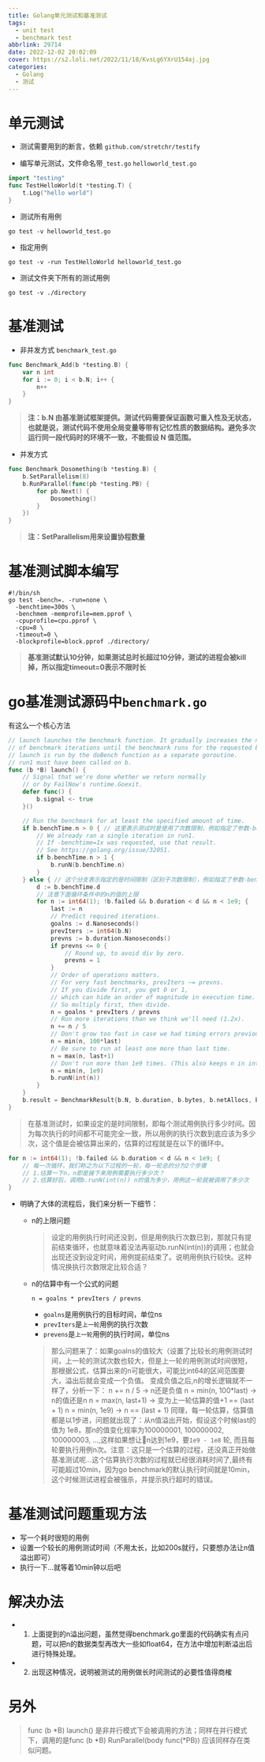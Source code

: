 ```yaml
---
title: Golang单元测试和基准测试
tags:
  - unit test
  - benchmark test
abbrlink: 29714
date: 2022-12-02 20:02:09
cover: https://s2.loli.net/2022/11/18/KvsLg6YXrU154aj.jpg
categories: 
  - Golang
  - 测试
---
```


# 单元测试
- 测试需要用到的断言，依赖
`github.com/stretchr/testify`

- 编写单元测试，文件命名带`_test.go`
`helloworld_test.go`
```go
import "testing"
func TestHelloWorld(t *testing.T) {
    t.Log("hello world")
}
```
- 测试所有用例
```shell
go test -v helloworld_test.go
```
- 指定用例
``` shell
go test -v -run TestHelloWorld helloworld_test.go
```
- 测试文件夹下所有的测试用例
```shell
go test -v ./directory
```

# 基准测试
- 非并发方式
`benchmark_test.go`
```go
func Benchmark_Add(b *testing.B) {
    var n int
    for i := 0; i < b.N; i++ {
        n++
    }
}
```
>**注：b.N 由基准测试框架提供。测试代码需要保证函数可重入性及无状态，也就是说，测试代码不使用全局变量等带有记忆性质的数据结构。避免多次运行同一段代码时的环境不一致，不能假设 N 值范围。**

- 并发方式
```go
func Benchmark_Dosomething(b *testing.B) {
	b.SetParallelism(8)
	b.RunParallel(func(pb *testing.PB) {
		for pb.Next() {
			Dosomething()
		}
	})
}
```
>**注：SetParallelism用来设置协程数量**

# 基准测试脚本编写
```shell
#!/bin/sh
go test -bench=. -run=none \
  -benchtime=300s \
  -benchmem -memprofile=mem.pprof \
  -cpuprofile=cpu.pprof \
  -cpu=8 \
  -timeout=0 \
  -blockprofile=block.pprof ./directory/
```

>**基准测试默认10分钟，如果测试总时长超过10分钟，测试的进程会被kill掉，所以指定timeout=0表示不限时长**

# go基准测试源码中`benchmark.go`
有这么一个核心方法
```go
// launch launches the benchmark function. It gradually increases the number
// of benchmark iterations until the benchmark runs for the requested benchtime.
// launch is run by the doBench function as a separate goroutine.
// run1 must have been called on b.
func (b *B) launch() {
	// Signal that we're done whether we return normally
	// or by FailNow's runtime.Goexit.
	defer func() {
		b.signal <- true
	}()

	// Run the benchmark for at least the specified amount of time.
	if b.benchTime.n > 0 { // 这里表示测试时是使用了次数限制，例如指定了参数-benchtime=1000x表示执行1000次
		// We already ran a single iteration in run1.
		// If -benchtime=1x was requested, use that result.
		// See https://golang.org/issue/32051.
		if b.benchTime.n > 1 {
			b.runN(b.benchTime.n)
		}
	} else { // 这个分支表示指定的是时间限制（区别于次数限制），例如指定了参数-benchtime=5s给示每个用例执行5s（这里会根据实际情况运行，而非精确的5s）
		d := b.benchTime.d
        // 注意下面循环条件中的n的值的上限
		for n := int64(1); !b.failed && b.duration < d && n < 1e9; {
			last := n
			// Predict required iterations.
			goalns := d.Nanoseconds()
			prevIters := int64(b.N)
			prevns := b.duration.Nanoseconds()
			if prevns <= 0 {
				// Round up, to avoid div by zero.
				prevns = 1
			}
			// Order of operations matters.
			// For very fast benchmarks, prevIters ~= prevns.
			// If you divide first, you get 0 or 1,
			// which can hide an order of magnitude in execution time.
			// So multiply first, then divide.
			n = goalns * prevIters / prevns
			// Run more iterations than we think we'll need (1.2x).
			n += n / 5
			// Don't grow too fast in case we had timing errors previously.
			n = min(n, 100*last)
			// Be sure to run at least one more than last time.
			n = max(n, last+1)
			// Don't run more than 1e9 times. (This also keeps n in int range on 32 bit platforms.)
			n = min(n, 1e9)
			b.runN(int(n))
		}
	}
	b.result = BenchmarkResult{b.N, b.duration, b.bytes, b.netAllocs, b.netBytes, b.extra}
}
```

>在基准测试时，如果设定的是时间限制，即每个测试用例执行多少时间。因为每次执行的时间都不可能完全一致，所以用例的执行次数到底应该为多少次，这个值是会被估算出来的，估算的过程就是在以下的循环中。
```go
for n := int64(1); !b.failed && b.duration < d && n < 1e9; {
    // 每一次循环，我们称之为以下过程的一轮，每一轮总的分为2个步骤
    // 1.估算一下n，n即是接下来用例需要执行多少次？
    // 2.估算好后，调用b.runN(int(n)) n的值为多少，用例这一轮就被调用了多少次
}
```

- 明确了大体的流程后，我们来分析一下细节：
  - n的上限问题
    >设定的用例执行时间还没到，但是用例执行次数已到，那就只有提前结束循环，也就意味着没法再驱动b.runN(int(n))的调用；也就会出现还没到设定时间，用例提前结束了。说明用例执行较快。这种情况换执行次数限定比较合适？

  - n的估算中有一个公式的问题

    `n = goalns * prevIters / prevns`

    - `goalns`是用例执行的目标时间，单位ns
    - `prevIters`是`上一轮`用例的执行次数
    - `prevens`是`上一轮`用例的执行时间，单位ns

    >那么问题来了：如果goalns的值较大（设置了比较长的用例测试时间，上一轮的测试次数也较大，但是上一轮的用例测试时间很短，那根据公式，估算出来的n可能很大，可能比int64的区间范围要大，溢出后就会变成一个负值。
    >变成负值之后,n的增长逻辑就不一样了，分析一下：
    >n += n / 5  -> n还是负值
    >n = min(n, 100*last) -> n的值还是n
    >n = max(n, last+1) -> 变为上一轮估算的值+1 == (last + 1)
    >n = min(n, 1e9) -> n == (last + 1)
    >同理，每一轮估算，估算值都是以1步进，问题就出现了：从n值溢出开始，假设这个时候last的值为 1e8，那n的值变化规率为100000001, 100000002, 100000003, ...,这样如果想让n达到1e9，要`1e9 - 1e8` 轮, 而且每轮要执行用例n次。注意：这只是一个估算的过程，还没真正开始做基准测试呢...这个估算执行次数的过程就已经很消耗时间了,最终有可能超过10min，因为go benchmark的默认执行时间就是10min，这个时候测试进程会被强杀，并提示执行超时的错误。

# 基准测试问题重现方法
- 写一个耗时很短的用例
- 设置一个较长的用例测试时间（不用太长，比如200s就行，只要想办法让n值溢出即可）
- 执行一下...就等着10min钟以后吧

# 解决办法
- 1. 上面提到的n溢出问题，虽然觉得benchmark.go里面的代码确实有点问题，可以把n的数据类型再改大一些如float64，在方法中增加判断溢出后进行特殊处理。
- 2. 出现这种情况，说明被测试的用例做长时间测试的必要性值得商榷

# 另外
>func (b *B) launch() 是非并行模式下会被调用的方法；同样在并行模式下，调用的是func (b *B) RunParallel(body func(*PB)) 应该同样存在类似问题。
